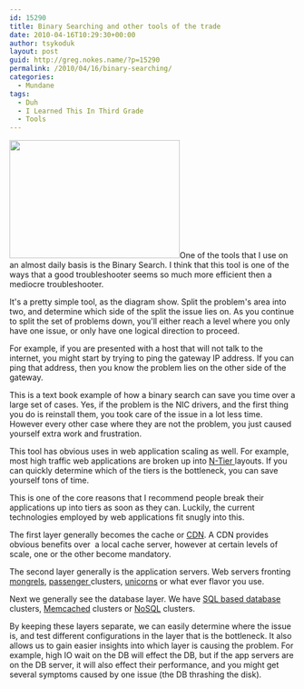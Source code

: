 ```yaml
---
id: 15290
title: Binary Searching and other tools of the trade
date: 2010-04-16T10:29:30+00:00
author: tsykoduk
layout: post
guid: http://greg.nokes.name/?p=15290
permalink: /2010/04/16/binary-searching/
categories:
  - Mundane
tags:
  - Duh
  - I Learned This In Third Grade
  - Tools
---
```

<a href="http://greg.nokes.name/wp-content/uploads/2010/04/binary_search.png"><img class="alignright size-medium wp-image-15294" title="binary_search" src="http://greg.nokes.name/wp-content/uploads/2010/04/binary_search-300x208.png" alt="" width="300" height="208" /></a>One of the tools that I use on an almost daily basis is the Binary Search. I think that this tool is one of the ways that a good troubleshooter seems so much more efficient then a mediocre troubleshooter.

It's a pretty simple tool, as the diagram show. Split the problem's area into two, and determine which side of the split the issue lies on. As you continue to split the set of problems down, you'll either reach a level where you only have one issue, or only have one logical direction to proceed.

For example, if you are presented with a host that will not talk to the internet, you might start by trying to ping the gateway IP address. If you can ping that address, then you know the problem lies on the other side of the gateway.

This is a text book example of how a binary search can save you time over a large set of cases. Yes, if the problem is the NIC drivers, and the first thing you do is reinstall them, you took care of the issue in a lot less time. However every other case where they are not the problem, you just caused yourself extra work and frustration.

This tool has obvious uses in web application scaling as well. For example, most high traffic web applications are broken up into <a href="http://en.wikipedia.org/wiki/Multitier_architecture">N-Tier </a> layouts. If you can quickly determine which of the tiers is the bottleneck, you can save yourself tons of time.

This is one of the core reasons that I recommend people break their applications up into tiers as soon as they can. Luckily, the current technologies employed by web applications fit snugly into this.

The first layer generally becomes the cache or <a href="http://en.wikipedia.org/wiki/Content_delivery_network">CDN</a>. A CDN provides obvious benefits over  a local cache server, however at certain levels of scale, one or the other become mandatory.

The second layer generally is the application servers. Web servers fronting <a href="http://en.wikipedia.org/wiki/Mongrel_(web_server)">mongrels</a>, <a href="http://www.modrails.com/">passenger </a>clusters, <a href="http://unicorn.bogomips.org/">unicorns</a> or what ever flavor you use.

Next we generally see the database layer. We have <a href="http://en.wikipedia.org/wiki/SQL">SQL based database</a> clusters, <a href="http://memcached.org/">Memcached</a> clusters or <a href="http://en.wikipedia.org/wiki/NoSQL">NoSQL</a> clusters.

By keeping these layers separate, we can easily determine where the issue is, and test different configurations in the layer that is the bottleneck. It also allows us to gain easier insights into which layer is causing the problem. For example, high IO wait on the DB will effect the DB, but if the app servers are on the DB server, it will also effect their performance, and you might get several symptoms caused by one issue (the DB thrashing the disk).